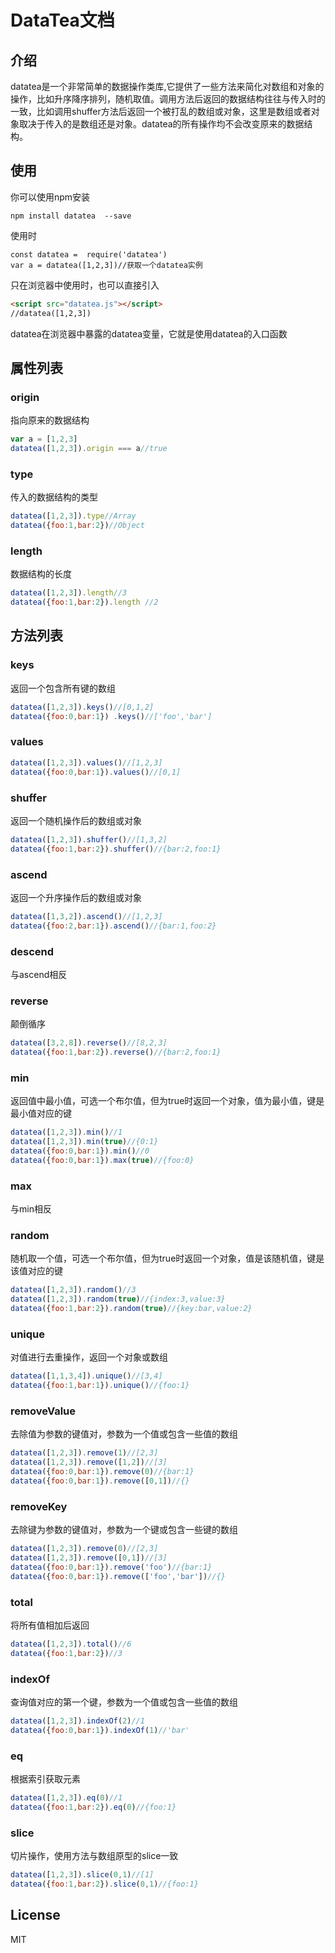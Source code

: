 # DataTea文档
## 介绍
datatea是一个非常简单的数据操作类库,它提供了一些方法来简化对数组和对象的操作，比如升序降序排列，随机取值。调用方法后返回的数据结构往往与传入时的一致，比如调用shuffer方法后返回一个被打乱的数组或对象，这里是数组或者对象取决于传入的是数组还是对象。datatea的所有操作均不会改变原来的数据结构。
## 使用
你可以使用npm安装
``` 
npm install datatea  --save
```
使用时
```
const datatea =  require('datatea')
var a = datatea([1,2,3])//获取一个datatea实例
```
只在浏览器中使用时，也可以直接引入
``` html
<script src="datatea.js"></script>
//datatea([1,2,3])
```
datatea在浏览器中暴露的datatea变量，它就是使用datatea的入口函数
## 属性列表
### origin
指向原来的数据结构
``` javascript
var a = [1,2,3]
datatea([1,2,3]).origin === a//true
```
### type
传入的数据结构的类型
``` javascript
datatea([1,2,3]).type//Array
datatea({foo:1,bar:2})//Object
```
### length
数据结构的长度
``` javascript
datatea([1,2,3]).length//3
datatea({foo:1,bar:2}).length //2
```

## 方法列表
### keys 
返回一个包含所有键的数组
``` javascript
datatea([1,2,3]).keys()//[0,1,2]
datatea({foo:0,bar:1}) .keys()//['foo','bar']
```
### values 
``` javascript
datatea([1,2,3]).values()//[1,2,3]
datatea({foo:0,bar:1}).values()//[0,1]
```
### shuffer
返回一个随机操作后的数组或对象
``` javascript
datatea([1,2,3]).shuffer()//[1,3,2]
datatea({foo:1,bar:2}).shuffer()//{bar:2,foo:1}
```
### ascend
返回一个升序操作后的数组或对象
``` javascript
datatea([1,3,2]).ascend()//[1,2,3]
datatea({foo:2,bar:1}).ascend()//{bar:1,foo:2}
```
### descend
与ascend相反
### reverse
颠倒循序
``` javascript
datatea([3,2,8]).reverse()//[8,2,3]
datatea({foo:1,bar:2}).reverse()//{bar:2,foo:1}
```
### min 
返回值中最小值，可选一个布尔值，但为true时返回一个对象，值为最小值，键是最小值对应的键
``` javascript
datatea([1,2,3]).min()//1
datatea([1,2,3]).min(true)//{0:1}
datatea({foo:0,bar:1}).min()//0
datatea({foo:0,bar:1}).max(true)//{foo:0}
```
### max
与min相反
### random
随机取一个值，可选一个布尔值，但为true时返回一个对象，值是该随机值，键是该值对应的键
``` javascript
datatea([1,2,3]).random()//3
datatea([1,2,3]).random(true)//{index:3,value:3}
datatea({foo:1,bar:2}).random(true)//{key:bar,value:2}
```
### unique
对值进行去重操作，返回一个对象或数组
``` javascript
datatea([1,1,3,4]).unique()//[3,4]
datatea({foo:1,bar:1}).unique()//{foo:1}
```
### removeValue
去除值为参数的键值对，参数为一个值或包含一些值的数组
``` javascript
datatea([1,2,3]).remove(1)//[2,3]
datatea([1,2,3]).remove([1,2])//[3]
datatea({foo:0,bar:1}).remove(0)//{bar:1}
datatea({foo:0,bar:1}).remove([0,1])//{}
```
### removeKey
去除键为参数的键值对，参数为一个键或包含一些键的数组
``` javascript
datatea([1,2,3]).remove(0)//[2,3]
datatea([1,2,3]).remove([0,1])//[3]
datatea({foo:0,bar:1}).remove('foo')//{bar:1}
datatea({foo:0,bar:1}).remove(['foo','bar'])//{}
```
### total
将所有值相加后返回
``` javascript
datatea([1,2,3]).total()//6
datatea({foo:1,bar:2})//3
```

### indexOf
 查询值对应的第一个键，参数为一个值或包含一些值的数组
``` javascript
datatea([1,2,3]).indexOf(2)//1
datatea({foo:0,bar:1}).indexOf(1)//'bar'
```
### eq 
根据索引获取元素
``` javascript
datatea([1,2,3]).eq(0)//1
datatea({foo:1,bar:2}).eq(0)//{foo:1}
```
### slice
切片操作，使用方法与数组原型的slice一致
``` javascript
datatea([1,2,3]).slice(0,1)//[1]
datatea({foo:1,bar:2}).slice(0,1)//{foo:1}
```
## License 
MIT